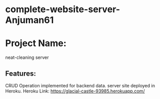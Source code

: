 # complete-website-server-Anjuman61
# Project Name:

neat-cleaning server
## Features:

CRUD Operation implemented for backend data.
server site deployed in Heroku.
Heroku Link: https://glacial-castle-93985.herokuapp.com/


